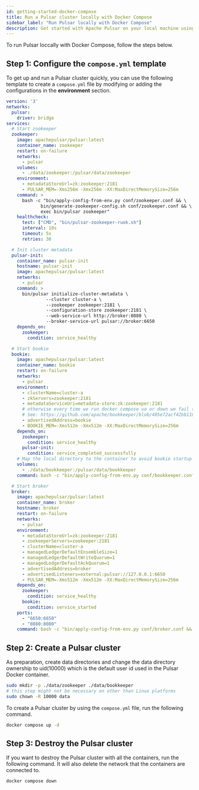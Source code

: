 ```yaml
---
id: getting-started-docker-compose
title: Run a Pulsar cluster locally with Docker Compose
sidebar_label: "Run Pulsar locally with Docker Compose"
description: Get started with Apache Pulsar on your local machine using Docker Compose.
---
```


To run Pulsar loccally with Docker Compose, follow the steps below.

## Step 1: Configure the `compose.yml` template

To get up and run a Pulsar cluster quickly, you can use the following template to create a `compose.yml` file by modifying or adding the configurations in the **environment** section.

```yaml
version: '3'
networks:
  pulsar:
    driver: bridge
services:
  # Start zookeeper
  zookeeper:
    image: apachepulsar/pulsar:latest
    container_name: zookeeper
    restart: on-failure
    networks:
      - pulsar
    volumes:
      - ./data/zookeeper:/pulsar/data/zookeeper
    environment:
      - metadataStoreUrl=zk:zookeeper:2181
      - PULSAR_MEM=-Xms256m -Xmx256m -XX:MaxDirectMemorySize=256m
    command: >
      bash -c "bin/apply-config-from-env.py conf/zookeeper.conf && \
             bin/generate-zookeeper-config.sh conf/zookeeper.conf && \
             exec bin/pulsar zookeeper"
    healthcheck:
      test: ["CMD", "bin/pulsar-zookeeper-ruok.sh"]
      interval: 10s
      timeout: 5s
      retries: 30

  # Init cluster metadata
  pulsar-init:
    container_name: pulsar-init
    hostname: pulsar-init
    image: apachepulsar/pulsar:latest
    networks:
      - pulsar
    command: >
      bin/pulsar initialize-cluster-metadata \
               --cluster cluster-a \
               --zookeeper zookeeper:2181 \
               --configuration-store zookeeper:2181 \
               --web-service-url http://broker:8080 \
               --broker-service-url pulsar://broker:6650
    depends_on:
      zookeeper:
        condition: service_healthy

  # Start bookie
  bookie:
    image: apachepulsar/pulsar:latest
    container_name: bookie
    restart: on-failure
    networks:
      - pulsar
    environment:
      - clusterName=cluster-a
      - zkServers=zookeeper:2181
      - metadataServiceUri=metadata-store:zk:zookeeper:2181
      # otherwise every time we run docker compose uo or down we fail to start due to Cookie
      # See: https://github.com/apache/bookkeeper/blob/405e72acf42bb1104296447ea8840d805094c787/bookkeeper-server/src/main/java/org/apache/bookkeeper/bookie/Cookie.java#L57-68
      - advertisedAddress=bookie
      - BOOKIE_MEM=-Xms512m -Xmx512m -XX:MaxDirectMemorySize=256m
    depends_on:
      zookeeper:
        condition: service_healthy
      pulsar-init:
        condition: service_completed_successfully
    # Map the local directory to the container to avoid bookie startup failure due to insufficient container disks.
    volumes:
      - ./data/bookkeeper:/pulsar/data/bookkeeper
    command: bash -c "bin/apply-config-from-env.py conf/bookkeeper.conf && exec bin/pulsar bookie"

  # Start broker
  broker:
    image: apachepulsar/pulsar:latest
    container_name: broker
    hostname: broker
    restart: on-failure
    networks:
      - pulsar
    environment:
      - metadataStoreUrl=zk:zookeeper:2181
      - zookeeperServers=zookeeper:2181
      - clusterName=cluster-a
      - managedLedgerDefaultEnsembleSize=1
      - managedLedgerDefaultWriteQuorum=1
      - managedLedgerDefaultAckQuorum=1
      - advertisedAddress=broker
      - advertisedListeners=external:pulsar://127.0.0.1:6650
      - PULSAR_MEM=-Xms512m -Xmx512m -XX:MaxDirectMemorySize=256m
    depends_on:
      zookeeper:
        condition: service_healthy
      bookie:
        condition: service_started
    ports:
      - "6650:6650"
      - "8080:8080"
    command: bash -c "bin/apply-config-from-env.py conf/broker.conf && exec bin/pulsar broker"
```

## Step 2: Create a Pulsar cluster

As preparation, create data directories and change the data directory ownership to uid(10000) which is the default user id used in the Pulsar Docker container.
```bash
sudo mkdir -p ./data/zookeeper ./data/bookkeeper
# this step might not be necessary on other than Linux platforms
sudo chown -R 10000 data
```

To create a Pulsar cluster by using the `compose.yml` file, run the following command.

```bash
docker compose up -d
```

## Step 3: Destroy the Pulsar cluster

If you want to destroy the Pulsar cluster with all the containers, run the following command. It will also delete the network that the containers are connected to.

```bash
docker compose down
```
